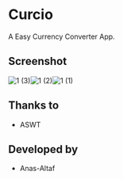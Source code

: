 # Curcio

A Easy Currency Converter App.
## Screenshot
![1 (3)](https://github.com/user-attachments/assets/eb0cd621-1183-4877-8905-835dabceebde)![1 (2)](https://github.com/user-attachments/assets/cab4d2cc-354c-4ad6-80b3-52430758866f)![1 (1)](https://github.com/user-attachments/assets/62b1349d-9b92-4fea-925a-cf6dd6072b28)

## Thanks to
+ ASWT
## Developed by
+ Anas-Altaf
